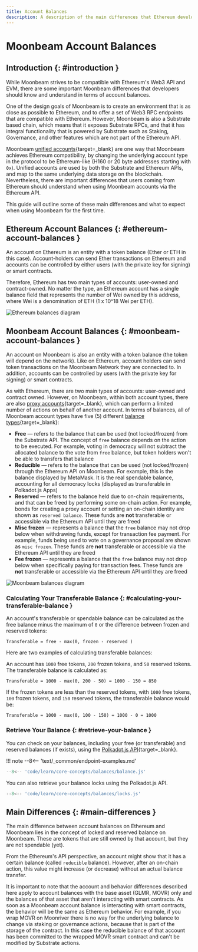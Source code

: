 ```yaml
---
title: Account Balances
description: A description of the main differences that Ethereum developers need to understand in terms of account balances on Moonbeam and how they differ from Ethereum.
---
```


# Moonbeam Account Balances

## Introduction {: #introduction }

While Moonbeam strives to be compatible with Ethereum's Web3 API and EVM, there are some important Moonbeam differences that developers should know and understand in terms of account balances.

One of the design goals of Moonbeam is to create an environment that is as close as possible to Ethereum, and to offer a set of Web3 RPC endpoints that are compatible with Ethereum. However, Moonbeam is also a Substrate based chain, which means that it exposes Substrate RPCs, and that it has integral functionality that is powered by Substrate such as Staking, Governance, and other features which are not part of the Ethereum API.

Moonbeam [unified accounts](/learn/core-concepts/unified-accounts/){target=\_blank} are one way that Moonbeam achieves Ethereum compatibility, by changing the underlying account type in the protocol to be Ethereum-like (H160 or 20 byte addresses starting with `0x`). Unified accounts are used by both the Substrate and Ethereum APIs, and map to the same underlying data storage on the blockchain. Nevertheless, there are important differences that users coming from Ethereum should understand when using Moonbeam accounts via the Ethereum API.

This guide will outline some of these main differences and what to expect when using Moonbeam for the first time.

## Ethereum Account Balances {: #ethereum-account-balances }

An account on Ethereum is an entity with a token balance (Ether or ETH in this case). Account-holders can send Ether transactions on Ethereum and accounts can be controlled by either users (with the private key for signing) or smart contracts.

Therefore, Ethereum has two main types of accounts: user-owned and contract-owned. No matter the type, an Ethereum account has a single balance field that represents the number of Wei owned by this address, where Wei is a denomination of ETH (1 x 10^18 Wei per ETH).

![Ethereum balances diagram](/images/learn/core-concepts/balances/balances-1.webp)

## Moonbeam Account Balances {: #moonbeam-account-balances }

An account on Moonbeam is also an entity with a token balance (the token will depend on the network). Like on Ethereum, account holders can send token transactions on the Moonbeam Network they are connected to. In addition, accounts can be controlled by users (with the private key for signing) or smart contracts.

As with Ethereum, there are two main types of accounts: user-owned and contract owned. However, on Moonbeam, within both account types, there are also [proxy accounts](https://wiki.polkadot.network/docs/learn-proxies){target=\_blank}, which can perform a limited number of actions on behalf of another account. In terms of balances, all of Moonbeam account types have five (5) different [balance types](https://wiki.polkadot.network/docs/learn-accounts#balance-types){target=\_blank}:

 - **Free** — refers to the balance that can be used (not locked/frozen) from the Substrate API. The concept of `free` balance depends on the action to be executed. For example, voting in democracy will not subtract the allocated balance to the vote from `free` balance, but token holders won't be able to transfers that balance
 - **Reducible** — refers to the balance that can be used (not locked/frozen) through the Ethereum API on Moonbeam. For example, this is the balance displayed by MetaMask. It is the real spendable balance, accounting for all democracy locks (displayed as transferable in Polkadot.js Apps)
 - **Reserved** — refers to the balance held due to on-chain requirements, and that can be freed by performing some on-chain action.  For example, bonds for creating a proxy account or setting an on-chain identity are shown as `reserved balance`. These funds are **not** transferable or accessible via the Ethereum API until they are freed
 - **Misc frozen** — represents a balance that the `free` balance may not drop below when withdrawing funds, except for transaction fee payment. For example, funds being used to vote on a governance proposal are shown as `misc frozen`. These funds are **not** transferable or accessible via the Ethereum API until they are freed
 - **Fee frozen** — represents a balance that the `free` balance may not drop below when specifically paying for transaction fees. These funds are **not** transferable or accessible via the Ethereum API until they are freed

![Moonbeam balances diagram](/images/learn/core-concepts/balances/balances-2.webp)

### Calculating Your Transferable Balance {: #calculating-your-transferable-balance }

An account's transferable or spendable balance can be calculated as the free balance minus the maximum of `0` or the difference between frozen and reserved tokens: 

```text
Transferable = free - max(0, frozen - reserved )
```

Here are two examples of calculating transferable balances:

An account has `1000` free tokens, `200` frozen tokens, and `50` reserved tokens. The transferable balance is calculated as:

```text
Transferable = 1000 - max(0, 200 - 50) = 1000 - 150 = 850
```

If the frozen tokens are less than the reserved tokens, with `1000` free tokens, `100` frozen tokens, and `150` reserved tokens, the transferable balance would be:

```text
Transferable = 1000 - max(0, 100 - 150) = 1000 - 0 = 1000
```

### Retrieve Your Balance {: #retrieve-your-balance }

You can check on your balances, including your free (or transferable) and reserved balances (if exists), using the [Polkadot.js API](/builders/substrate/libraries/polkadot-js-api/){target=\_blank}.

!!! note
    --8<-- 'text/_common/endpoint-examples.md'

```js
--8<-- 'code/learn/core-concepts/balances/balance.js'
```

You can also retrieve your balance locks using the Polkadot.js API.

```js
--8<-- 'code/learn/core-concepts/balances/locks.js'
```

## Main Differences {: #main-differences }

The main difference between account balances on Ethereum and Moonbeam lies in the concept of locked and reserved balance on Moonbeam. These are tokens that are still owned by that account, but they are not spendable (yet).

From the Ethereum's API perspective, an account might show that it has a certain balance (called `reducible` balance). However, after an on-chain action, this value might increase (or decrease) without an actual balance transfer.

It is important to note that the account and behavior differences described here apply to account balances with the base asset (GLMR, MOVR) only and the balances of that asset that aren't interacting with smart contracts. As soon as a Moonbeam account balance is interacting with smart contracts, the behavior will be the same as Ethereum behavior. For example, if you wrap MOVR on Moonriver there is no way for the underlying balance to change via staking or governance actions, because that is part of the storage of the contract. In this case the reducible balance of that account has been committed to the wrapped MOVR smart contract and can't be modified by Substrate actions.
